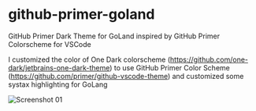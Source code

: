 # github-primer-goland
GitHub Primer Dark Theme for GoLand inspired by GitHub Primer Colorscheme for VSCode

I customized the color of One Dark colorscheme (https://github.com/one-dark/jetbrains-one-dark-theme) to use GitHub Primer Color Scheme (https://github.com/primer/github-vscode-theme) and customized some systax highlighting for GoLang

![Screenshot 01](https://plugins.jetbrains.com/files/14484/screenshot_22226.png)
